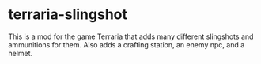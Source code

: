 # terraria-slingshot
This is a mod for the game Terraria that adds many different slingshots and ammunitions for them. Also adds a crafting station, an enemy npc, and a helmet.
